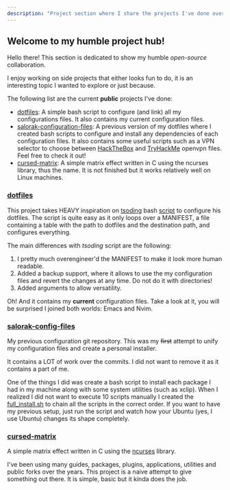 ```yaml
---
description: "Project section where I share the projects I've done over the past years and my current work"
---
```


## Welcome to my humble project hub!

Hello there! This section is dedicated to show my humble *open-source* collaboration. 

I enjoy working on side projects that either looks fun to do, it is an interesting topic I wanted to explore or just because. 

The following list are the current **public** projects I've done:

- [dotfiles](https://github.com/salorak/dotfiles.git): A simple bash script to configure (and link) all my configurations files. It also contains my current configuration files.
- [salorak-configuration-files](https://github.com/salorak/salorak-config-files.git): A previous version of my dotfiles where I created bash scripts to configure and install any dependencies of each configuration files. It also contains some useful scripts such as a VPN selector to choose between [HackTheBox](https://hackthebox.com) and [TryHackMe](https://tryhackme.com) openvpn files. Feel free to check it out!
- [cursed-matrix](https://github.com/salorak/cursed-matrix.git): A simple matrix effect written in C using the ncurses library, thus the name. It is not finished but it works relatively well on Linux machines. 


### [dotfiles](https://github.com/salorak/dotfiles.git)
This project takes  HEAVY inspiration on [tsoding](https://twitch.tv/tsoding) bash [script](https://github.com/rexim/dotfiles/blob/master/deploy.sh) to configure his dotfiles. The script is quite easy as it only loops over a MANIFEST, a file containing a table with the path to dotfiles and the destination path, and configures everything.

The main differences with *tsoding* script are the following:
1. I pretty much overengineer'd the MANIFEST to make it look more human readable.
2. Added a backup support, where it allows to use the my configuration files and revert the changes at any time. Do not do it with directories!
3. Added arguments to allow versatility.

Oh! And it contains my **current** configuration files. Take a look at it, you will be surprised I joined both worlds: Emacs and Nvim. 

### [salorak-config-files](https://github.com/salorak/salorak-config-files.git)
My previous configuration git repository. This was my ~~first~~ attempt to unify my configuration files and create a personal installer.

It contains a LOT of work over the commits. I did not want to remove it as it contains a part of me.

One of the things I did was create a bash script to install each package I had in my machine along with some system utilities (such as xclip). When I realized I did not want to execute 10 scripts manually I created the [full_install.sh](https://github.com/SalOrak/Salorak-config-files/blob/main/Configurations/full_install.sh) to chain all the scripts in the correct order. If you want to have my previous setup, just run the script and watch how your Ubuntu (yes, I use Ubuntu) changes its shape completely.

### [cursed-matrix](https://github.com/salorak/cursed-matrix.git)
A simple matrix effect written in C using the [ncurses](https://invisible-island.net/ncurses/ncurses.html) library.

I've been using many guides, packages, plugins, applications, utilities and public forks over the years. This project is a naive attempt to give something out there. It is simple, basic but it kinda does the job. 


